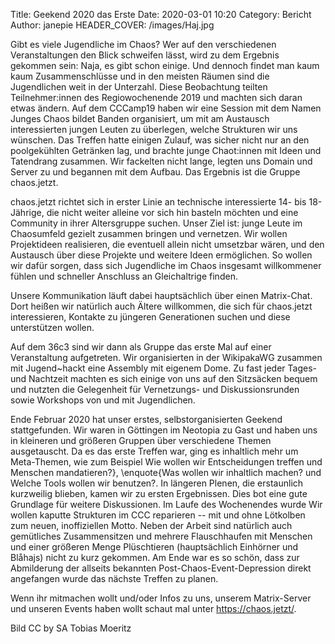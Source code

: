 Title: Geekend 2020 das Erste
Date: 2020-03-01 10:20
Category: Bericht
Author: janepie
HEADER_COVER: /images/Haj.jpg

Gibt es viele Jugendliche im Chaos?
Wer auf den verschiedenen Veranstaltungen den Blick schweifen lässt, wird zu dem Ergebnis gekommen sein:
Naja, es gibt schon einige.
Und dennoch findet man kaum kaum Zusammenschlüsse und in den meisten Räumen sind die Jugendlichen weit in der Unterzahl.
Diese Beobachtung teilten Teilnehmer:innen des Regiowochenende 2019 und machten sich daran etwas ändern.
Auf dem CCCamp19 haben wir eine Session mit dem Namen Junges Chaos bildet Banden organisiert, um mit am Austausch interessierten jungen Leuten zu überlegen, welche Strukturen wir uns wünschen.
Das Treffen hatte einigen Zulauf, was sicher nicht nur an den poolgekühlten Getränken lag, und brachte junge Chaot:innen mit Ideen und Tatendrang zusammen.
Wir fackelten nicht lange, legten uns Domain und Server zu und begannen mit dem Aufbau. Das Ergebnis ist die Gruppe chaos.jetzt.

chaos.jetzt richtet sich in erster Linie an technische interessierte 14- bis 18-Jährige, die nicht weiter alleine vor sich hin basteln möchten und eine Community in ihrer Altersgruppe suchen.
Unser Ziel ist: junge Leute im Chaosumfeld gezielt zusammen bringen und vernetzen.
Wir wollen Projektideen realisieren, die eventuell allein nicht umsetzbar wären, und den Austausch über diese Projekte und weitere Ideen ermöglichen.
So wollen wir dafür sorgen, dass sich Jugendliche im Chaos insgesamt willkommener fühlen und schneller Anschluss an Gleichaltrige finden.

Unsere Kommunikation läuft dabei hauptsächlich über einen Matrix-Chat.
Dort heißen wir natürlich auch Ältere willkommen, die sich für chaos.jetzt interessieren, Kontakte zu jüngeren Generationen suchen und diese unterstützen wollen.

Auf dem 36c3 sind wir dann als Gruppe das erste Mal auf einer Veranstaltung aufgetreten.
Wir organisierten in der WikipakaWG zusammen mit Jugend~hackt eine Assembly mit eigenem Dome.
Zu fast jeder Tages- und Nachtzeit machten es sich einige von uns auf den Sitzsäcken bequem und nutzten die Gelegenheit für Vernetzungs- und Diskussionsrunden sowie Workshops von und mit Jugendlichen.

Ende Februar 2020 hat unser erstes, selbstorganisierten Geekend stattgefunden.
Wir waren in Göttingen im Neotopia zu Gast und haben uns in kleineren und größeren Gruppen über verschiedene Themen ausgetauscht.
Da es das erste Treffen war, ging es inhaltlich mehr um Meta-Themen, wie zum Beispiel Wie wollen wir Entscheidungen treffen und Menschen mandatieren?}, \enquote{Was wollen wir inhaltlich machen? und Welche Tools wollen wir benutzen?.
In längeren Plenen, die erstaunlich kurzweilig blieben, kamen wir zu ersten Ergebnissen.
Dies bot eine gute Grundlage für weitere Diskussionen.
Im Laufe des Wochenendes wurde Wir wollen kaputte Strukturen im CCC reparieren -- mit und ohne Lötkolben zum neuen, inoffiziellen Motto.
Neben der Arbeit sind natürlich auch gemütliches Zusammensitzen und mehrere Flauschhaufen mit Menschen und einer größeren Menge Plüschtieren (hauptsächlich Einhörner und Blåhajs) nicht zu kurz gekommen.
Am Ende war es so schön, dass zur Abmilderung der allseits bekannten Post-Chaos-Event-Depression direkt angefangen wurde das nächste Treffen zu planen.

Wenn ihr mitmachen wollt und/oder Infos zu uns, unserem Matrix-Server und unseren Events haben wollt schaut mal unter https://chaos.jetzt/.






Bild CC by SA Tobias Moeritz
